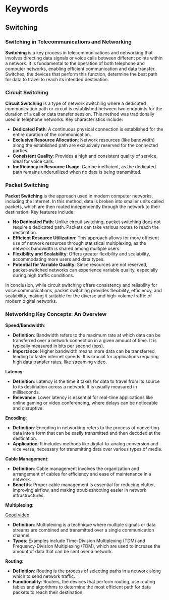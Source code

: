 # Keywords

## Switching 

### Switching in Telecommunications and Networking

**Switching** is a key process in telecommunications and networking that involves directing data signals or voice calls between different points within a network. It is fundamental to the operation of both telephone and computer networks, enabling efficient communication and data transfer. Switches, the devices that perform this function, determine the best path for data to travel to reach its intended destination.

### Circuit Switching

**Circuit Switching** is a type of network switching where a dedicated communication path or circuit is established between two endpoints for the duration of a call or data transfer session. This method was traditionally used in telephone networks. Key characteristics include:
- **Dedicated Path**: A continuous physical connection is established for the entire duration of the communication.
- **Exclusive Resource Allocation**: Network resources (like bandwidth) along the established path are exclusively reserved for the connected parties.
- **Consistent Quality**: Provides a high and consistent quality of service, ideal for voice calls.
- **Inefficiency in Resource Usage**: Can be inefficient, as the dedicated path remains underutilized when no data is being transmitted.

### Packet Switching

**Packet Switching** is the approach used in modern computer networks, including the Internet. In this method, data is broken into smaller units called packets, which are then routed independently through the network to their destination. Key features include:
- **No Dedicated Path**: Unlike circuit switching, packet switching does not require a dedicated path. Packets can take various routes to reach the destination.
- **Efficient Resource Utilization**: This approach allows for more efficient use of network resources through statistical multiplexing, as the network bandwidth is shared among multiple users.
- **Flexibility and Scalability**: Offers greater flexibility and scalability, accommodating more users and data types.
- **Potential for Variable Quality**: Since resources are not reserved, packet-switched networks can experience variable quality, especially during high traffic conditions.

In conclusion, while circuit switching offers consistency and reliability for voice communications, packet switching provides flexibility, efficiency, and scalability, making it suitable for the diverse and high-volume traffic of modern digital networks.


### Networking Key Concepts: An Overview

**Speed/Bandwidth**:
- **Definition**: Bandwidth refers to the maximum rate at which data can be transferred over a network connection in a given amount of time. It is typically measured in bits per second (bps).
- **Importance**: Higher bandwidth means more data can be transferred, leading to faster internet speeds. It is crucial for applications requiring high data transfer rates, like streaming video.

**Latency**:
- **Definition**: Latency is the time it takes for data to travel from its source to its destination across a network. It is usually measured in milliseconds.
- **Relevance**: Lower latency is essential for real-time applications like online gaming or video conferencing, where delays can be noticeable and disruptive.


**Encoding**:
- **Definition**: Encoding in networking refers to the process of converting data into a form that can be easily transmitted and then decoded at the destination.
- **Application**: It includes methods like digital-to-analog conversion and vice versa, necessary for transmitting data over various types of media.

**Cable Management**:
- **Definition**: Cable management involves the organization and arrangement of cables for efficiency and ease of maintenance in a network.
- **Benefits**: Proper cable management is essential for reducing clutter, improving airflow, and making troubleshooting easier in network infrastructures.

**Multiplexing**:

[Good video](https://www.youtube.com/watch?v=7i-72hsmWTQ)
- **Definition**: Multiplexing is a technique where multiple signals or data streams are combined and transmitted over a single communication channel.
- **Types**: Examples include Time-Division Multiplexing (TDM) and Frequency-Division Multiplexing (FDM), which are used to increase the amount of data that can be sent over a network.

**Routing**:
- **Definition**: Routing is the process of selecting paths in a network along which to send network traffic.
- **Functionality**: Routers, the devices that perform routing, use routing tables and algorithms to determine the most efficient path for data packets to reach their destination.

